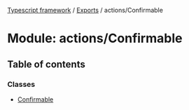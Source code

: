 [Typescript framework](../index.md) / [Exports](../modules.md) / actions/Confirmable

# Module: actions/Confirmable

## Table of contents

### Classes

- [Confirmable](../classes/actions_Confirmable.Confirmable.md)
